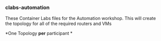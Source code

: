 ### clabs-automation

These Container Labs files for the Automation workshop.
This will create the topology for all of the required routers and VMs

*One Topology __per__ participant *
